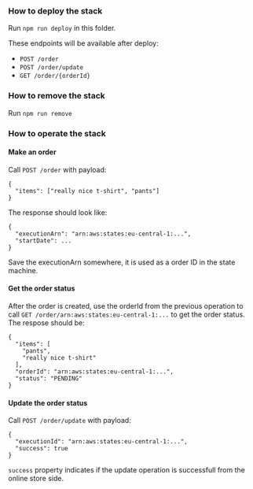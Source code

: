 ### How to deploy the stack
Run `npm run deploy` in this folder.

These endpoints will be available after deploy:
- `POST /order`
- `POST /order/update`
- `GET /order/{orderId}`

### How to remove the stack
Run `npm run remove`

### How to operate the stack

#### Make an order
Call `POST /order` with payload:
```
{
  "items": ["really nice t-shirt", "pants"]
}
```
The response should look like:
```
{
  "executionArn": "arn:aws:states:eu-central-1:...",
  "startDate": ...
}
```
Save the executionArn somewhere, it is used as a order ID in the state machine.

#### Get the order status
After the order is created, use the orderId from the previous operation to call `GET /order/arn:aws:states:eu-central-1:...` to get the order status. The respose should be:
```
{
  "items": [
    "pants",
    "really nice t-shirt"
  ],
  "orderId": "arn:aws:states:eu-central-1:...",
  "status": "PENDING"
}
```

#### Update the order status
Call `POST /order/update` with payload:
```
{
  "executionId": "arn:aws:states:eu-central-1:...",
  "success": true
}
```
`success` property indicates if the update operation is successfull from the online store side.
